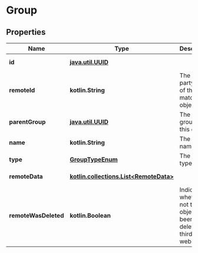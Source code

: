 
# Group

## Properties
Name | Type | Description | Notes
------------ | ------------- | ------------- | -------------
**id** | [**java.util.UUID**](java.util.UUID.md) |  |  [optional] [readonly]
**remoteId** | **kotlin.String** | The third-party API ID of the matching object. |  [optional]
**parentGroup** | [**java.util.UUID**](java.util.UUID.md) | The parent group for this group. |  [optional]
**name** | **kotlin.String** | The group name. |  [optional]
**type** | [**GroupTypeEnum**](GroupTypeEnum.md) | The group type |  [optional]
**remoteData** | [**kotlin.collections.List&lt;RemoteData&gt;**](RemoteData.md) |  |  [optional] [readonly]
**remoteWasDeleted** | **kotlin.Boolean** | Indicates whether or not this object has been deleted by third party webhooks. |  [optional] [readonly]



